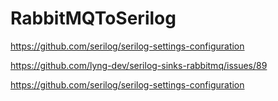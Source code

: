 # RabbitMQToSerilog


https://github.com/serilog/serilog-settings-configuration

https://github.com/lyng-dev/serilog-sinks-rabbitmq/issues/89

https://github.com/serilog/serilog-settings-configuration